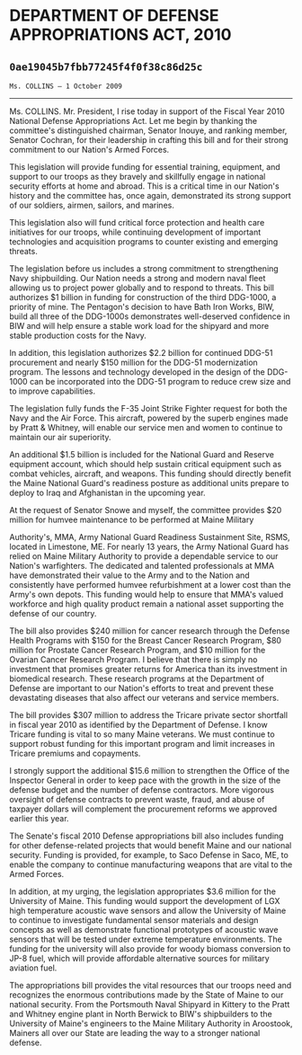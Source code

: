 # DEPARTMENT OF DEFENSE APPROPRIATIONS ACT, 2010
## `0ae19045b7fbb77245f4f0f38c86d25c`
`Ms. COLLINS — 1 October 2009`

---


Ms. COLLINS. Mr. President, I rise today in support of the Fiscal 
Year 2010 National Defense Appropriations Act. Let me begin by thanking 
the committee's distinguished chairman, Senator Inouye, and ranking 
member, Senator Cochran, for their leadership in crafting this bill and 
for their strong commitment to our Nation's Armed Forces.

This legislation will provide funding for essential training, 
equipment, and support to our troops as they bravely and skillfully 
engage in national security efforts at home and abroad. This is a 
critical time in our Nation's history and the committee has, once 
again, demonstrated its strong support of our soldiers, airmen, 
sailors, and marines.

This legislation also will fund critical force protection and health 
care initiatives for our troops, while continuing development of 
important technologies and acquisition programs to counter existing and 
emerging threats.

The legislation before us includes a strong commitment to 
strengthening Navy shipbuilding. Our Nation needs a strong and modern 
naval fleet allowing us to project power globally and to respond to 
threats. This bill authorizes $1 billion in funding for construction of 
the third DDG-1000, a priority of mine. The Pentagon's decision to have 
Bath Iron Works, BIW, build all three of the DDG-1000s demonstrates 
well-deserved confidence in BIW and will help ensure a stable work load 
for the shipyard and more stable production costs for the Navy.

In addition, this legislation authorizes $2.2 billion for continued 
DDG-51 procurement and nearly $150 million for the DDG-51 modernization 
program. The lessons and technology developed in the design of the DDG-
1000 can be incorporated into the DDG-51 program to reduce crew size 
and to improve capabilities.

The legislation fully funds the F-35 Joint Strike Fighter request for 
both the Navy and the Air Force. This aircraft, powered by the superb 
engines made by Pratt & Whitney, will enable our service men and women 
to continue to maintain our air superiority.

An additional $1.5 billion is included for the National Guard and 
Reserve equipment account, which should help sustain critical equipment 
such as combat vehicles, aircraft, and weapons. This funding should 
directly benefit the Maine National Guard's readiness posture as 
additional units prepare to deploy to Iraq and Afghanistan in the 
upcoming year.

At the request of Senator Snowe and myself, the committee provides 
$20 million for humvee maintenance to be performed at Maine Military


Authority's, MMA, Army National Guard Readiness Sustainment Site, RSMS, 
located in Limestone, ME. For nearly 13 years, the Army National Guard 
has relied on Maine Military Authority to provide a dependable service 
to our Nation's warfighters. The dedicated and talented professionals 
at MMA have demonstrated their value to the Army and to the Nation and 
consistently have performed humvee refurbishment at a lower cost than 
the Army's own depots. This funding would help to ensure that MMA's 
valued workforce and high quality product remain a national asset 
supporting the defense of our country.

The bill also provides $240 million for cancer research through the 
Defense Health Programs with $150 for the Breast Cancer Research 
Program, $80 million for Prostate Cancer Research Program, and $10 
million for the Ovarian Cancer Research Program. I believe that there 
is simply no investment that promises greater returns for America than 
its investment in biomedical research. These research programs at the 
Department of Defense are important to our Nation's efforts to treat 
and prevent these devastating diseases that also affect our veterans 
and service members.

The bill provides $307 million to address the Tricare private sector 
shortfall in fiscal year 2010 as identified by the Department of 
Defense. I know Tricare funding is vital to so many Maine veterans. We 
must continue to support robust funding for this important program and 
limit increases in Tricare premiums and copayments.

I strongly support the additional $15.6 million to strengthen the 
Office of the Inspector General in order to keep pace with the growth 
in the size of the defense budget and the number of defense 
contractors. More vigorous oversight of defense contracts to prevent 
waste, fraud, and abuse of taxpayer dollars will complement the 
procurement reforms we approved earlier this year.

The Senate's fiscal 2010 Defense appropriations bill also includes 
funding for other defense-related projects that would benefit Maine and 
our national security. Funding is provided, for example, to Saco 
Defense in Saco, ME, to enable the company to continue manufacturing 
weapons that are vital to the Armed Forces.

In addition, at my urging, the legislation appropriates $3.6 million 
for the University of Maine. This funding would support the development 
of LGX high temperature acoustic wave sensors and allow the University 
of Maine to continue to investigate fundamental sensor materials and 
design concepts as well as demonstrate functional prototypes of 
acoustic wave sensors that will be tested under extreme temperature 
environments. The funding for the university will also provide for 
woody biomass conversion to JP-8 fuel, which will provide affordable 
alternative sources for military aviation fuel.

The appropriations bill provides the vital resources that our troops 
need and recognizes the enormous contributions made by the State of 
Maine to our national security. From the Portsmouth Naval Shipyard in 
Kittery to the Pratt and Whitney engine plant in North Berwick to BIW's 
shipbuilders to the University of Maine's engineers to the Maine 
Military Authority in Aroostook, Mainers all over our State are leading 
the way to a stronger national defense.
